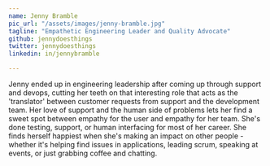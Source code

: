 ```yaml
---
name: Jenny Bramble
pic_url: "/assets/images/jenny-bramble.jpg"
tagline: "Empathetic Engineering Leader and Quality Advocate"
github: jennydoesthings
twitter: jennydoesthings
linkedin: in/jennybramble

---
```

Jenny ended up in engineering leadership after coming up through support and devops, cutting her teeth on that interesting role that acts as the 'translator' between customer requests from support and the development team. Her love of support and the human side of problems lets her find a sweet spot between empathy for the user and empathy for her team. She's done testing, support, or human interfacing for most of her career. She finds herself happiest when she's making an impact on other people - whether it's helping find issues in applications, leading scrum, speaking at events, or just grabbing coffee and chatting.